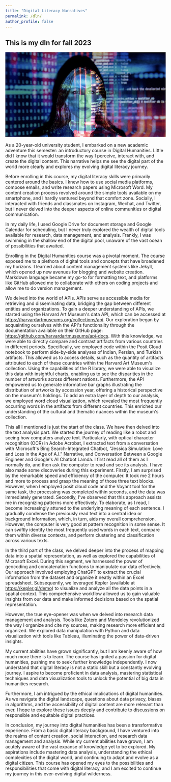```yaml
---
title: "Digital Literacy Narratives"
permalink: /dln/
author_profile: false
---
```


## This is my dln for fall 2023
<img src="/assets/images/dh.jpg" style="zoom:100%"/>

As a 20-year-old university student, I embarked on a new academic adventure this semester: an introductory course in Digital Humanities. Little did I know that it would transform the way I perceive, interact with, and create the digital content. This narrative helps me see the digital part of the world more clearly and explores my evolving digital literacy journey.

Before enrolling in this course, my digital literacy skills were primarily centered around the basics. I knew how to use social media platforms, compose emails, and write research papers using Microsoft Word. My content creation process revolved around the simple tools available on my smartphone, and I hardly ventured beyond that comfort zone. Socially, I interacted with friends and classmates on Instagram, Wechat, and Twitter, but I never delved into the deeper aspects of online communities or digital communication.

In my daily life, I used Google Drive for document storage and Google Calendar for scheduling, but I never truly explored the wealth of digital tools available for research, data management, and analysis. Frankly, I was swimming in the shallow end of the digital pool, unaware of the vast ocean of possibilities that awaited.

Enrolling in the Digital Humanities course was a pivotal moment. The course exposed me to a plethora of digital tools and concepts that have broadened my horizons. I learned about content management systems like Jekyll, which opened up new avenues for blogging and website creation. Markdown language became my go-to for formatting text, and platforms like GitHub allowed me to collaborate with others on coding projects and allow me to do version management.

We delved into the world of APIs. APIs serve as accessible media for retrieving and disseminating data, bridging the gap between different entities and organizations. To gain a deeper understanding of APIs, we started using the Harvard Art Museum's data API, which can be accessed at https://harvardartmuseums.org/collections/api. 
Our exploration began by acquainting ourselves with the API's functionality through the documentation available on their GitHub page: https://github.com/harvardartmuseums/api-docs. With this knowledge, we were able to directly compare and contrast artifacts from various countries in different periods. Specifically, we employed code within the Posit Cloud notebook to perform side-by-side analyses of Indian, Persian, and Turkish artifacts. This allowed us to access details, such as the quantity of artifacts attributed to each of these countries within the Harvard Art Museum's collection. Using the capabilities of the R library, we were able to visualize this data with insightful charts, enabling us to see the disparities in the number of artworks across different nations.  Furthermore, the API empowered us to generate informative bar graphs illustrating the distribution of artworks by accession year, offering a historical perspective on the museum's holdings. To add an extra layer of depth to our analysis, we employed word cloud visualization, which revealed the most frequently occurring words in the artifacts from different countries. This enriched our understanding of the cultural and thematic nuances within the museum's collection.

This all I mentioned is just the start of the class. We have then delved into the text analysis part. We started the journey of reading like a robot and seeing how computers analyze text. Particularly, with optical character recognition (OCR) in Adobe Acrobat, I extracted text from a conversation with Microsoft's Bing Search-Integrated Chatbot, "Jessica Simulation: Love and Loss in the Age of A.I." Narrative, and Conversation Between a Google Engineer and Google's AI Chatbot Lamda. I first read all of them as I normally do, and then ask the computer to read and see its analysis. I have also made some discoveries during this experiment. Firstly, I am surprised by the remarkable speed and efficiency of the computer. It took me 2 hours and more to process and grasp the meaning of those three text blocks. However, when I employed posit cloud code and the Voyant tool for the same task, the processing was completed within seconds, and the data was immediately generated. Secondly, I've observed that this approach assists me in recognizing patterns more effectively. To elaborate, as I read, I become increasingly attuned to the underlying meaning of each sentence. I gradually condense the previously read text into a central idea or background information, which, in turn, aids my overall comprehension. However, the computer is very good at pattern recognition in some sense. It can swiftly identify the most frequently used words in each text, compare them within diverse contexts, and perform clustering and classification across various texts.

In the third part of the class, we delved deeper into the process of mapping data into a spatial representation, as well as explored the capabilities of Microsoft Excel. During this segment, we harnessed the power of geocoding and concatenation functions to manipulate our data effectively. Our approach involved employing ChatGPT to extract the crucial information from the dataset and organize it neatly within an Excel spreadsheet. Subsequently, we leveraged Kepler (available at https://kepler.gl/demo) to visualize and analyze all the data points in a spatial context. This comprehensive workflow allowed us to gain valuable insights from our data and make informed decisions based on the spatial representation.

However, the true eye-opener was when we delved into research data management and analysis. Tools like Zotero and Mendeley revolutionized the way I organize and cite my sources, making research more efficient and organized. We explored data manipulation with Python and data visualization with tools like Tableau, illuminating the power of data-driven insights.

My current abilities have grown significantly, but I am keenly aware of how much more there is to learn. The course has ignited a passion for digital humanities, pushing me to seek further knowledge independently. I now understand that digital literacy is not a static skill but a constantly evolving journey. I aspire to become proficient in data analysis, mastering statistical techniques and data visualization tools to unlock the potential of big data in humanities research.

Furthermore, I am intrigued by the ethical implications of digital humanities. As we navigate the digital landscape, questions about data privacy, biases in algorithms, and the accessibility of digital content are more relevant than ever. I hope to explore these issues deeply and contribute to discussions on responsible and equitable digital practices.

In conclusion, my journey into digital humanities has been a transformative experience. From a basic digital literacy background, I have ventured into the realms of content creation, social interaction, and research data management and analysis. While my current abilities have grown, I am acutely aware of the vast expanse of knowledge yet to be explored. My aspirations include mastering data analysis, understanding the ethical complexities of the digital world, and continuing to adapt and evolve as a digital citizen. This course has opened my eyes to the possibilities and responsibilities that come with digital literacy, and I am excited to continue my journey in this ever-evolving digital wilderness.






<!-- You'll find this post in your `_posts` directory. Go ahead and edit it and re-build the site to see your changes. You can rebuild the site in many different ways, but the most common way is to run `jekyll serve`, which launches a web server and auto-regenerates your site when a file is updated.

To add new posts, simply add a file in the `_posts` directory that follows the convention `YYYY-MM-DD-name-of-post.ext` and includes the necessary front matter. Take a look at the source for this post to get an idea about how it works.

Jekyll also offers powerful support for code snippets:

```ruby
def print_hi(name)
  puts "Hi, #{name}"
end
print_hi('Tom')
#=> prints 'Hi, Tom' to STDOUT.
```

Check out the [Jekyll docs][jekyll-docs] for more info on how to get the most out of Jekyll. File all bugs/feature requests at [Jekyll’s GitHub repo][jekyll-gh]. If you have questions, you can ask them on [Jekyll Talk][jekyll-talk].

[jekyll-docs]: https://jekyllrb.com/docs/home
[jekyll-gh]:   https://github.com/jekyll/jekyll
[jekyll-talk]: https://talk.jekyllrb.com/ -->
